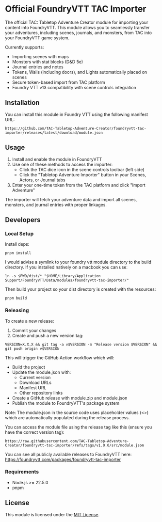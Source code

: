 # Official FoundryVTT TAC Importer

The official TAC: Tabletop Adventure Creator module for importing your content into FoundryVTT. This module allows you to seamlessly transfer your adventures, including scenes, journals, and monsters, from TAC into your FoundryVTT game system.

Currently supports:
- Importing scenes with maps
- Monsters with stat blocks (D&D 5e)
- Journal entries and notes
- Tokens, Walls (including doors), and Lights automatically placed on scenes
- Secure token-based import from TAC platform
- Foundry VTT v13 compatibility with scene controls integration

## Installation

You can install this module in Foundry VTT using the following manifest URL:
```
https://github.com/TAC-Tabletop-Adventure-Creator/foundryvtt-tac-importer/releases/latest/download/module.json
```

## Usage

1. Install and enable the module in FoundryVTT
2. Use one of these methods to access the importer:
   - Click the TAC dice icon in the scene controls toolbar (left side)
   - Click the "Tabletop Adventure Importer" button in your Scenes, Actors, or Journal tabs
3. Enter your one-time token from the TAC platform and click "Import Adventure"

The importer will fetch your adventure data and import all scenes, monsters, and journal entries with proper linkages.

## Developers

### Local Setup

Install deps:
```shell
pnpm install
```

I would advise a symlink to your foundry vtt module directory to the build directory. If you installed natively on a macbook you can use:
```shell
ln -s $PWD/dist/* "$HOME/Library/Application Support/FoundryVTT/Data/modules/foundryvtt-tac-importer/"
```

Then build your project so your dist directory is created with the resources:
```shell
pnpm build
```

### Releasing

To create a new release:

1. Commit your changes
2. Create and push a new version tag:
```shell
VERSION=X.X.X && git tag -a v$VERSION -m "Release version $VERSION" && git push origin v$VERSION
```

This will trigger the GitHub Action workflow which will:
- Build the project
- Update the module.json with:
  - Current version
  - Download URLs
  - Manifest URL
  - Other repository links
- Create a GitHub release with module.zip and module.json
- Publish the module to FoundryVTT's package system

Note: The module.json in the source code uses placeholder values (<<autoreplaced>>) which are automatically populated during the release process.

You can access the module file using the release tag like this (ensure you have the correct version tag):
```
https://raw.githubusercontent.com/TAC-Tabletop-Adventure-Creator/foundryvtt-tac-importer/refs/tags/v1.0.0/src/module.json
```

You can see all publicly available releases to FoundryVTT here:
https://foundryvtt.com/packages/foundryvtt-tac-importer

### Requirements

- Node.js >= 22.5.0
- pnpm

## License

This module is licensed under the [MIT License](LICENSE).
